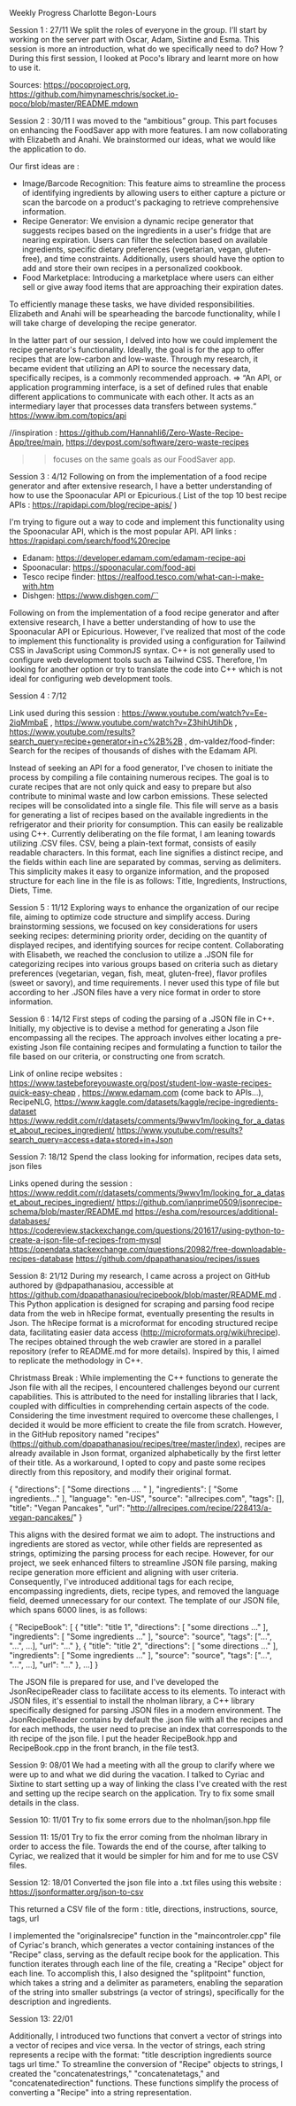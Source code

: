 Weekly Progress Charlotte Begon-Lours
  
Session 1 : 27/11 
We split the roles of everyone in the group. I’ll start by working on the server part with Oscar, Adam, Sixtine and Esma. This session is more an introduction, what do we specifically need to do? How ? During this first session, I looked at Poco's library and learnt more on how to use it. 

Sources: https://pocoproject.org, https://github.com/himynameschris/socket.io-poco/blob/master/README.mdown

Session 2 : 30/11
I was moved to the “ambitious” group. This part focuses on enhancing the FoodSaver app with more features. I am now collaborating with Elizabeth and Anahi. We brainstormed our ideas, what we would like the application to do. 

Our first ideas are : 
- Image/Barcode Recognition: This feature aims to streamline the process of identifying ingredients by allowing users to either capture a picture or scan the barcode on a product's packaging to retrieve comprehensive information.
- Recipe Generator: We envision a dynamic recipe generator that suggests recipes based on the ingredients in a user's fridge that are nearing expiration. Users can filter the selection based on available ingredients, specific dietary preferences (vegetarian, vegan, gluten-free), and time constraints. Additionally, users should have the option to add and store their own recipes in a personalized cookbook.
- Food Marketplace: Introducing a marketplace where users can either sell or give away food items that are approaching their expiration dates.

To efficiently manage these tasks, we have divided responsibilities. Elizabeth and Anahi will be spearheading the barcode functionality, while I will take charge of developing the recipe generator. 

In the latter part of our session, I delved into how we could implement the recipe generator's functionality. Ideally, the goal is for the app to offer recipes that are low-carbon and low-waste. Through my research, it became evident that utilizing an API to source the necessary data, specifically recipes, is a commonly recommended approach.
=> “An API, or application programming interface, is a set of defined rules that enable different applications to communicate with each other. It acts as an intermediary layer that processes data transfers between systems.“
https://www.ibm.com/topics/api

//inspiration : https://github.com/Hannahli6/Zero-Waste-Recipe-App/tree/main, https://devpost.com/software/zero-waste-recipes
>> focuses on the same goals as our FoodSaver app.

Session 3 : 4/12
Following on from the implementation of a food recipe generator and after extensive research, I have a better understanding of how to use the Spoonacular API or Epicurious.( List of the top 10 best recipe APIs : https://rapidapi.com/blog/recipe-apis/ ) 

I'm trying to figure out a way to code and implement this functionality using the Spoonacular API, which is the most popular API.
API links : https://rapidapi.com/search/food%20recipe
- Edanam: https://developer.edamam.com/edamam-recipe-api
- Spoonacular: https://spoonacular.com/food-api
- Tesco recipe finder: https://realfood.tesco.com/what-can-i-make-with.htm
- Dishgen: https://www.dishgen.com/``

Following on from the implementation of a food recipe generator and after extensive research, I have a better understanding of how to use the Spoonacular API or Epicurious. However, I've realized that most of the code to implement this functionality is provided using a configuration for Tailwind CSS in JavaScript using CommonJS syntax.  C++ is not generally used to configure web development tools such as Tailwind CSS. Therefore, I’m looking for another option or try to translate the code into C++ which is not ideal for configuring web development tools.


Session 4 : 7/12

Link used during this session : https://www.youtube.com/watch?v=Ee-2iqMmbaE , https://www.youtube.com/watch?v=Z3hihUtihDk , https://www.youtube.com/results?search_query=recipe+generator+in+c%2B%2B , dm-valdez/food-finder: Search for the recipes of thousands of dishes with the Edamam API.  

Instead of seeking an API for a food generator, I've chosen to initiate the process by compiling a file containing numerous recipes. The goal is to curate recipes that are not only quick and easy to prepare but also contribute to minimal waste and low carbon emissions. These selected recipes will be consolidated into a single file. This file will serve as a basis for generating a list of recipes based on the available ingredients in the refrigerator and their priority for consumption. This can easily be realizable using C++.
Currently deliberating on the file format, I am leaning towards utilizing .CSV files. CSV, being a plain-text format, consists of easily readable characters. In this format, each line signifies a distinct recipe, and the fields within each line are separated by commas, serving as delimiters. This simplicity makes it easy to organize information, and the proposed structure for each line in the file is as follows: Title, Ingredients, Instructions, Diets, Time.


Session 5 : 11/12
Exploring ways to enhance the organization of our recipe file, aiming to optimize code structure and simplify access. During brainstorming sessions, we focused on key considerations for users seeking recipes: determining priority order, deciding on the quantity of displayed recipes, and identifying sources for recipe content. Collaborating with Elisabeth, we reached the conclusion to utilize a .JSON file for categorizing recipes into various groups based on criteria such as dietary preferences (vegetarian, vegan, fish, meat, gluten-free), flavor profiles (sweet or savory), and time requirements. I never used this type of file but according to her .JSON files have a very nice format in order to store information.


Session 6 : 14/12
First steps of coding the parsing of a .JSON file in C++.
Initially, my objective is to devise a method for generating a Json file encompassing all the recipes. The approach involves either locating a pre-existing Json file containing recipes and formulating a function to tailor the file based on our criteria, or constructing one from scratch.

Link of online recipe websites : https://www.tastebeforeyouwaste.org/post/student-low-waste-recipes-quick-easy-cheap , https://www.edamam.com (come back to APIs…), ​​RecipeNLG, 
https://www.kaggle.com/datasets/kaggle/recipe-ingredients-dataset
https://www.reddit.com/r/datasets/comments/9wwv1m/looking_for_a_dataset_about_recipes_ingredient/ 
https://www.youtube.com/results?search_query=access+data+stored+in+Json 

Session 7: 18/12 
Spend the class looking for information, recipes data sets, json files 

Links opened during the session : 
https://www.reddit.com/r/datasets/comments/9wwv1m/looking_for_a_dataset_about_recipes_ingredient/ 
https://github.com/ianprime0509/jsonrecipe-schema/blob/master/README.md 
https://esha.com/resources/additional-databases/ 
https://codereview.stackexchange.com/questions/201617/using-python-to-create-a-json-file-of-recipes-from-mysql 
https://opendata.stackexchange.com/questions/20982/free-downloadable-recipes-database 
https://github.com/dpapathanasiou/recipes/issues 

Session 8: 21/12
During my research, I came across a project on GitHub authored by @dpapathanasiou, accessible at https://github.com/dpapathanasiou/recipebook/blob/master/README.md . This Python application is designed for scraping and parsing food recipe data from the web in hRecipe format, eventually presenting the results in Json. The hRecipe format is a microformat for encoding structured recipe data, facilitating easier data access (http://microformats.org/wiki/hrecipe). The recipes obtained through the web crawler are stored in a parallel repository (refer to README.md for more details). Inspired by this, I aimed to replicate the methodology in C++.

Christmass Break : 
While implementing the C++ functions to generate the Json file with all the recipes, I encountered challenges beyond our current capabilities. This is attributed to the need for installing libraries that I lack, coupled with difficulties in comprehending certain aspects of the code. Considering the time investment required to overcome these challenges, I decided it would be more efficient to create the file from scratch.
However, in the GitHub repository named "recipes" (https://github.com/dpapathanasiou/recipes/tree/master/index), recipes are already available in Json format, organized alphabetically by the first letter of their title. As a workaround, I opted to copy and paste some recipes directly from this repository, and modify their original format.

{
    "directions": [
        "Some directions .... "
    ],
    "ingredients": [
        "Some ingredients..."
    ],
    "language": "en-US",
    "source": "allrecipes.com",
    "tags": [],
    "title": "Vegan Pancakes",
    "url": "http://allrecipes.com/recipe/228413/a-vegan-pancakes/"
}

This aligns with the desired format we aim to adopt. The instructions and ingredients are stored as vector<string>, while other fields are represented as strings, optimizing the parsing process for each recipe. However, for our project, we seek enhanced filters to streamline JSON file parsing, making recipe generation more efficient and aligning with user criteria. Consequently, I've introduced additional tags for each recipe, encompassing ingredients, diets, recipe types, and removed the language field, deemed unnecessary for our context. The template of our JSON file, which spans 6000 lines, is as follows:

{
    "RecipeBook": [
        {
            "title": "title 1",
            "directions": [
               "some directions ..." 
                ],
            "ingredients": [
                "Some ingredients ..."
                ],
            "source": "source",
            "tags": ["...", "...", ...],
            "url": "..."
        },
        {
            "title": "title 2",
            "directions": [
               "some directions ..." 
                ],
            "ingredients": [
                "Some ingredients ..."
                ],
            "source": "source",
            "tags": ["...", "...", ...],
            "url": "..."
        },
…]
}

The JSON file is prepared for use, and I've developed the JsonRecipeReader class to facilitate access to its elements. To interact with JSON files, it's essential to install the nholman library, a C++ library specifically designed for parsing JSON files in a modern environment.
The JsonRecipeReader contains by default the .json file with all the recipes and for each methods, the user need to precise an index that corresponds to the ith recipe of the json file. 
I put the header RecipeBook.hpp and RecipeBook.cpp in the front branch, in the file test3. 

Session 9: 08/01
We had a meeting with all the group to clarify where we were up to and what we did during the vacation. I talked to Cyriac and Sixtine to start setting up a way of linking the class I've created with the rest and setting up the recipe search on the application. 
Try to fix some small details in the class.

Session 10: 11/01
Try to fix some errors due to the nholman/json.hpp file 

Session 11: 15/01 
Try to fix the error coming from the nholman library in order to access the file. 
Towards the end of the course, after talking to Cyriac, we realized that it would be simpler for him and for me to use CSV files. 

Session 12: 18/01
Converted the json file into a .txt files using this website : https://jsonformatter.org/json-to-csv

This returned a CSV file of the form : title, directions, instructions, source, tags, url

I implemented the "originalsrecipe" function in the "maincontroler.cpp" file of Cyriac's branch, which generates a vector containing instances of the "Recipe" class, serving as the default recipe book for the application. This function iterates through each line of the file, creating a "Recipe" object for each line. To accomplish this, I also designed the "splitpoint" function, which takes a string and a delimiter as parameters, enabling the separation of the string into smaller substrings (a vector of strings), specifically for the description and ingredients.

Session 13: 22/01

Additionally, I introduced two functions that convert a vector of strings into a vector of recipes and vice versa. In the vector of strings, each string represents a recipe with the format: "title description ingredients source tags url time."
To streamline the conversion of "Recipe" objects to strings, I created the "concatenatestrings," "concatenatetags," and "concatenatedirection" functions. These functions simplify the process of converting a "Recipe" into a string representation.

